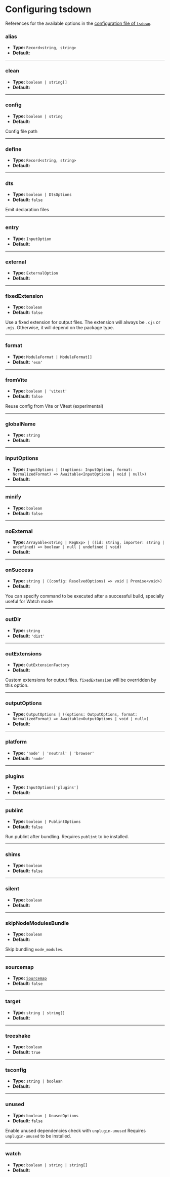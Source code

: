 # Configuring tsdown

References for the available options in the [configuration file of `tsdown`](/guide/config-file).

### alias

- **Type:** `Record<string, string>`
- **Default:** 

***

### clean

- **Type:** `boolean | string[]`
- **Default:** 

***

### config

- **Type:** `boolean | string`
- **Default:** 

Config file path

***

### define

- **Type:** `Record<string, string>`
- **Default:** 

***

### dts

- **Type:** `boolean | DtsOptions`
- **Default:** `false`

Emit declaration files

***

### entry

- **Type:** `InputOption`
- **Default:** 

***

### external

- **Type:** `ExternalOption`
- **Default:** 

***

### fixedExtension

- **Type:** `boolean`
- **Default:** `false`

Use a fixed extension for output files.
The extension will always be `.cjs` or `.mjs`.
Otherwise, it will depend on the package type.

***

### format

- **Type:** `ModuleFormat | ModuleFormat[]`
- **Default:** `'esm'`

***

### fromVite

- **Type:** `boolean | 'vitest'`
- **Default:** `false`

Reuse config from Vite or Vitest (experimental)

***

### globalName

- **Type:** `string`
- **Default:** 

***

### inputOptions

- **Type:** `InputOptions | ((options: InputOptions, format: NormalizedFormat) => Awaitable<InputOptions | void | null>)`
- **Default:** 

***

### minify

- **Type:** `boolean`
- **Default:** `false`

***

### noExternal

- **Type:** `Arrayable<string | RegExp> | ((id: string, importer: string | undefined) => boolean | null | undefined | void)`
- **Default:** 

***

### onSuccess

- **Type:** `string | ((config: ResolvedOptions) => void | Promise<void>)`
- **Default:** 

You can specify command to be executed after a successful build, specially useful for Watch mode

***

### outDir

- **Type:** `string`
- **Default:** `'dist'`

***

### outExtensions

- **Type:** `OutExtensionFactory`
- **Default:** 

Custom extensions for output files.
`fixedExtension` will be overridden by this option.

***

### outputOptions

- **Type:** `OutputOptions | ((options: OutputOptions, format: NormalizedFormat) => Awaitable<OutputOptions | void | null>)`
- **Default:** 

***

### platform

- **Type:** `'node' | 'neutral' | 'browser'`
- **Default:** `'node'`

***

### plugins

- **Type:** `InputOptions['plugins']`
- **Default:** 

***

### publint

- **Type:** `boolean | PublintOptions`
- **Default:** `false`

Run publint after bundling.
Requires `publint` to be installed.

***

### shims

- **Type:** `boolean`
- **Default:** `false`

***

### silent

- **Type:** `boolean`
- **Default:** 

***

### skipNodeModulesBundle

- **Type:** `boolean`
- **Default:** 

Skip bundling `node_modules`.

***

### sourcemap

- **Type:** [`Sourcemap`](./type-aliases/Sourcemap.md)
- **Default:** `false`

***

### target

- **Type:** `string | string[]`
- **Default:** 

***

### treeshake

- **Type:** `boolean`
- **Default:** `true`

***

### tsconfig

- **Type:** `string | boolean`
- **Default:** 

***

### unused

- **Type:** `boolean | UnusedOptions`
- **Default:** `false`

Enable unused dependencies check with `unplugin-unused`
Requires `unplugin-unused` to be installed.

***

### watch

- **Type:** `boolean | string | string[]`
- **Default:**
